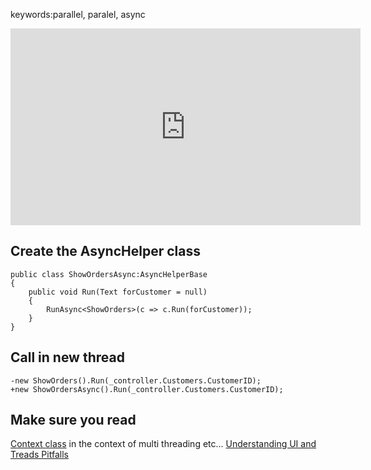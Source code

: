 ﻿keywords:parallel, paralel, async

<iframe width="560" height="315" src="https://www.youtube.com/embed/P2D4F7YVivE" frameborder="0" allowfullscreen></iframe>

## Create the AsyncHelper class
```csdiff
public class ShowOrdersAsync:AsyncHelperBase
{
    public void Run(Text forCustomer = null)
    {
        RunAsync<ShowOrders>(c => c.Run(forCustomer));
    }
}
```
## Call in new thread
```csdiff
-new ShowOrders().Run(_controller.Customers.CustomerID);
+new ShowOrdersAsync().Run(_controller.Customers.CustomerID);
```

## Make sure you read
[Context class](context.html) in the context of multi threading etc...
[Understanding UI and Treads Pitfalls](understanding-ui-and-treads-pitfalls.html)